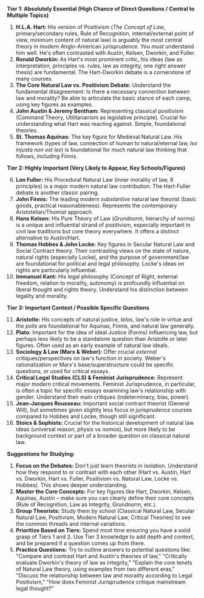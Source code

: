 **Tier 1: Absolutely Essential (High Chance of Direct Questions / Central to Multiple Topics)**

1. **H.L.A. Hart:** His version of Positivism (_The Concept of Law_, primary/secondary rules, Rule of Recognition, internal/external point of view, minimum content of natural law) is arguably the most central theory in modern Anglo-American jurisprudence. You _must_ understand him well. He's often contrasted with Austin, Kelsen, Dworkin, and Fuller.
2. **Ronald Dworkin:** As Hart's most prominent critic, his ideas (law as interpretation, principles vs. rules, law as integrity, one right answer thesis) are fundamental. The Hart-Dworkin debate is a cornerstone of many courses.
3. **The Core Natural Law vs. Positivism Debate:** Understand the fundamental disagreement: Is there a necessary connection between law and morality? Be able to articulate the basic stance of each camp, using key figures as examples.
4. **John Austin & Jeremy Bentham:** Representing classical positivism (Command Theory, Utilitarianism as legislative principle). Crucial for understanding what Hart was reacting against. Simple, foundational theories.
5. **St. Thomas Aquinas:** The key figure for Medieval Natural Law. His framework (types of law, connection of human to natural/eternal law, _lex injusta non est lex_) is foundational for much natural law thinking that follows, including Finnis.

**Tier 2: Highly Important (Very Likely to Appear, Key Schools/Figures)**

6. **Lon Fuller:** His Procedural Natural Law (inner morality of law, 8 principles) is a major modern natural law contribution. The Hart-Fuller debate is another classic pairing.
7. **John Finnis:** The leading modern _substantive_ natural law theorist (basic goods, practical reasonableness). Represents the contemporary Aristotelian/Thomist approach.
8. **Hans Kelsen:** His Pure Theory of Law (_Grundnorm_, hierarchy of norms) is a unique and influential strand of positivism, especially important in civil law traditions but core theory everywhere. It offers a distinct alternative to Austin/Hart.
9. **Thomas Hobbes & John Locke:** Key figures in Secular Natural Law and Social Contract theory. Their contrasting views on the state of nature, natural rights (especially Locke), and the purpose of government/law are foundational for political and legal philosophy. Locke's ideas on rights are particularly influential.
10. **Immanuel Kant:** His legal philosophy (Concept of Right, external freedom, relation to morality, autonomy) is profoundly influential on liberal thought and rights theory. Understand his distinction between legality and morality.

**Tier 3: Important Context / Possible Specific Questions**

11. **Aristotle:** His concepts of natural justice, _telos_, law's role in virtue and the _polis_ are foundational for Aquinas, Finnis, and natural law generally.
12. **Plato:** Important for the idea of ideal Justice (Forms) influencing law, but perhaps less likely to be a standalone question than Aristotle or later figures. Often used as an early example of natural law ideals.
13. **Sociology & Law (Marx & Weber):** Offer crucial _external_ critiques/perspectives on law's function in society. Weber's rationalization or Marx's base/superstructure could be specific questions, or used for critical essays.
14. **Critical Legal Studies (CLS) & Feminist Jurisprudence:** Represent major modern critical movements. Feminist Jurisprudence, in particular, is often a topic for specific essays examining law's relationship with gender. Understand their main critiques (indeterminacy, bias, power).
15. **Jean-Jacques Rousseau:** Important social contract theorist (General Will), but sometimes given slightly less focus in _jurisprudence_ courses compared to Hobbes and Locke, though still significant.
16. **Stoics & Sophists:** Crucial for the historical development of natural law ideas (universal reason, _physis_ vs _nomos_), but more likely to be background context or part of a broader question on classical natural law.

**Suggestions for Studying:**

1. **Focus on the Debates:** Don't just learn theorists in isolation. Understand how they respond to or contrast with each other (Hart vs. Austin, Hart vs. Dworkin, Hart vs. Fuller, Positivism vs. Natural Law, Locke vs. Hobbes). This shows deeper understanding.
2. **Master the Core Concepts:** For key figures like Hart, Dworkin, Kelsen, Aquinas, Austin – make sure you can clearly define their core concepts (Rule of Recognition, Law as Integrity, Grundnorm, etc.).
3. **Group Theorists:** Study them by school (Classical Natural Law, Secular Natural Law, Positivism, Modern Natural Law, Critical Theories) to see the common threads and internal variations.
4. **Prioritize Based on Tiers:** Spend most time ensuring you have a solid grasp of Tiers 1 and 2. Use Tier 3 knowledge to add depth and context, and be prepared if a question comes up from there.
5. **Practice Questions:** Try to outline answers to potential questions like: "Compare and contrast Hart and Austin's theories of law," "Critically evaluate Dworkin's theory of law as integrity," "Explain the core tenets of Natural Law theory, using examples from two different eras," "Discuss the relationship between law and morality according to Legal Positivism," "How does Feminist Jurisprudence critique mainstream legal thought?"